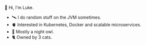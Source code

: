 👋 Hi, I'm Luke. 
- 🛰️ I do random stuff on the JVM sometimes.
- 🫀 Interested in Kubernetes, Docker and scalable microservices.
- 🌃 Mostly a night owl.
- 🐈 Owned by 3 cats.
